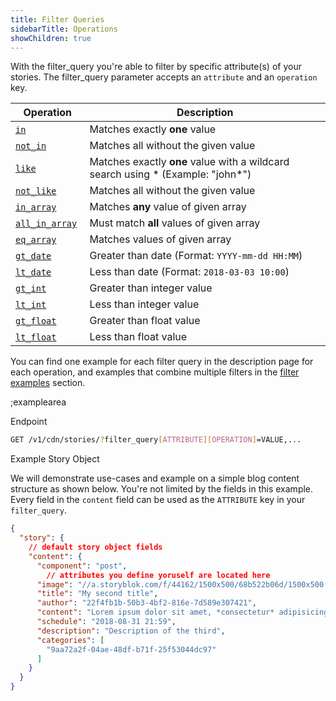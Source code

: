 ```yaml
---
title: Filter Queries
sidebarTitle: Operations
showChildren: true
---
```


With the filter_query you're able to filter by specific attribute(s) of your stories. The filter_query parameter accepts an `attribute` and an `operation` key.  

| Operation | Description |
|----|---------|
| [`in`](#filter-queries/operation-in) | Matches exactly **one** value |
| [`not_in`](#filter-queries/operation-not-in) | Matches all without the given value |
| [`like`](#filter-queries/operation-like) | Matches exactly **one** value with a wildcard search using * (Example: "john*") |
| [`not_like`](#filter-queries/operation-not-like) | Matches all without the given value |
| [`in_array`](#filter-queries/operation-in-array) | Matches **any** value of given array |
| [`all_in_array`](#filter-queries/operation-all-in-array) | Must match **all** values of given array |
| [`eq_array`](#filter-queries/operation-eq-array) | Matches values of given array |
| [`gt_date`](#filter-queries/operation-gt-date) | Greater than date (Format: `YYYY-mm-dd HH:MM`) |
| [`lt_date`](#filter-queries/operation-lt-date) | Less than date (Format: `2018-03-03 10:00`) |
| [`gt_int`](#filter-queries/operation-gt-int) | Greater than integer value |
| [`lt_int`](#filter-queries/operation-lt-int) | Less than integer value |
| [`gt_float`](#filter-queries/operation-gt-float) | Greater than float value |
| [`lt_float`](#filter-queries/operation-lt-float) | Less than float value |

You can find one example for each filter query in the description page for each operation, and examples that combine multiple filters in the [filter examples](#examples/filtering/filters) section.

;examplearea

Endpoint

```bash
GET /v1/cdn/stories/?filter_query[ATTRIBUTE][OPERATION]=VALUE,...
```

Example Story Object

We will demonstrate use-cases and example on a simple blog content structure as shown below. You're not limited by the fields in this example. Every field in the `content` field can be used as the `ATTRIBUTE` key in your `filter_query`.

```json
{
  "story": {
    // default story object fields
    "content": {
      "component": "post",
        // attributes you define yoruself are located here
      "image": "//a.storyblok.com/f/44162/1500x500/68b522b06d/1500x500.jpeg",
      "title": "My second title",
      "author": "22f4fb1b-50b3-4bf2-816e-7d589e307421",
      "content": "Lorem ipsum dolor sit amet, *consectetur* adipisicing elit, sed do eiusmod",
      "schedule": "2018-08-31 21:59",
      "description": "Description of the third",
      "categories": [
        "9aa72a2f-04ae-48df-b71f-25f53044dc97"
      ]
    }
  }
}
```
